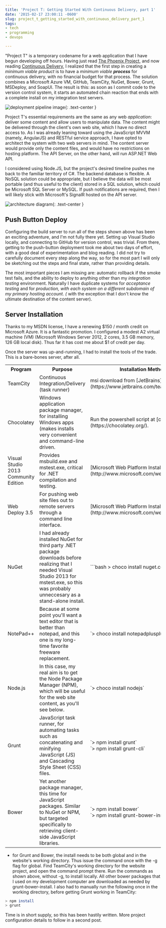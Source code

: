 ```yaml
---
title: 'Project T: Getting Started With Continuous Delivery, part 1'
date: '2015-02-17 23:00:11 -0600'
slug: project_t_getting_started_with_continuous_delivery_part_1
tags:
- tech
- programming
- devops

---
```


"Project T" is a temporary codename for a web application that I have begun
developing off hours. Having just read [The Phoenix
Project](http://itrevolution.com/books/phoenix-project-devops-book/), and now reading [Continuous Delivery](http://continuousdelivery.com/resources/), I
realized that the first step in creating a _minimum viable product_ is to have a
_minimum viable **process**_ for continuous delivery, with no financial budget
for that process. The solution combines a Microsoft Azure VM, GitHub, TeamCity,
NuGet, Bower, Grunt, MSDeploy, and SoapUI. The result is this: as soon as I
commit code to the version control system, it starts an automated chain reaction
that ends with a complete install on my integration test servers.

![deployment pipeline image](/img/deploymentPipeline.png){: .text-center }

<!-- truncate -->

Project T's essential requirements are the same as any web _application_:
deliver some content and allow users to manipulate data. The content might be
delivered through the client's own web site, which I have no direct access to.
As I was already leaning toward using the JavaScript MVVM (namely, AngularJS)
and RESTful service approach, I have opted to architect the system with two web
servers in mind. The content server would provide only the content files, and
would have no restrictions on hosting platform. The API Server, on the other
hand, will run ASP.NET Web API.

I considered using Node.JS, but the project's desired timeline pushes me back to
the familiar territory of C#. The backend database is flexible. A NoSQL solution
could be appropriate, but I believe the data will be most portable (and thus
useful to the client) stored in a SQL solution, which could be Microsoft SQL
Server or MySQL. If push notifications are required, then I will likely stick
with Microsoft's SignalR hosted on the API server.

![architecture diagram](/img/architecture.png){: .text-center }

## Push Button Deploy

Configuring the build server to run all of the steps shown above has been an
exciting adventure, and I'm not fully there yet. Setting up Visual Studio
locally, and connecting to GitHub for version control, was trivial. From there,
getting to the push-button deployment took me about two days of effort, with a
good deal of experimentation and blog reading. I did not try to carefully
document every step along the way, so for the most part I will only be sketching
out the steps and final state, rather than providing details.

The most important pieces I am missing are: automatic rollback if the smoke test
fails, and the ability to deploy to anything other than my _integration testing_
environment. Naturally I have duplicate systems for _acceptance testing_ and for
_production_*, with each system on a different subdomain of my primary hosting
account. (* with the exception that I don't know the ultimate destination of the
content server).

## Server Installation

Thanks to my MSDN license, I have a renewing $150 / month credit on Microsoft
Azure. It is a fantastic promotion. I configured a modest A2 virtual machine
(VM) (Microsoft Windows Server 2012, 2 cores, 3.5 GB memory, 126 GB local disk).
Thus far it has cost me about $1 of credit per day.

Once the server was up-and-running, I had to install the tools of the trade.
This is a bare-bones server, after all.

<div class="striped">
<table>
<tr>
<th width="15%">Program</th>
<th width="50%">Purpose</th>
<th width="35%">Installation Method</th>
</tr>
<tr>
<td>TeamCity</td>
<td>Continuous Integration/Delivery (task runner)</td>
<td>msi download from [JetBrains](https://www.jetbrains.com/teamcity/)</td>
</tr>
<tr>
<td>Chocolatey</td>
<td>Windows application package manager, for installing Windows apps (makes installs very convenient and command-line driven.</td>
<td>Run the powershell script at [chocolatey.org](https://chocolatey.org/).
</td>
</tr>
<tr>
<td>Visual Studio 2013 Community Edition</td>
<td>Provides msbuild.exe and mstest.exe, critical for .NET compilation and testing.</td>
<td>[Microsoft Web Platform Installer](http://www.microsoft.com/web/downloads/)</td>
</tr>
<tr>
<td>Web Deploy 3.5</td>
<td>For pushing web site files out to remote servers through a command line interface.</td>
<td>[Microsoft Web Platform Installer](http://www.microsoft.com/web/downloads/)</td>
</tr>
<tr>
<td>NuGet</td>
<td>I had already installed NuGet for third party .NET package downloads before realizing that I needed Visual Studio 2013 for mstest.exe, so this was probably unneccesary as a stand-alone install.</td>
<td>
```bash
> choco install nuget.commandline
```
</td>
</tr>
<tr>
<td>NotePad++</td>
<td>Because at some point you'll want a text editor that is better than notepad, and this one is my long-time favorite freeware replacement.</td>
<td>
`> choco install notepadplusplus`
</td>
</tr>
<tr>
<td>Node.js</td>
<td>In this case, my real aim is to get the Node Package Manager (NPM), which will be useful for the web site content, as you'll see below.</td>
<td>
`> choco install nodejs`
</td>
</tr>
<tr>
<td>Grunt</td>
<td>JavaScript task runner, for automating tasks such as concatenating and minifying JavaScript (JS) and Cascading Style Sheet (CSS) files.
</td>
<td>
`> npm install grunt`<br>
`> npm install grunt-cli`
</td>
</tr>
<tr>
<td>Bower</td>
<td>Yet another package manager, this time for JavaScript packages. Similar to NuGet or NPM, but targeted specifically to retrieving client-side JavaScript libraries.</td>
<td>
`> npm install bower`<br>
`> npm install grunt-bower-install`
</td>
</tr>
</table>
</div>

* for Grunt and Bower, the install needs to be both global and in the website's
  working directory. Thus issue the command once with the -g flag for global.
  Find TeamCity's working directory for the website project, and open the
  command prompt there. Run the commands as shown above, without -g, to install
  locally. All other bower packages that I used on my development computer are
  downloaded as needed by grunt-bower-install. I also had to manually run the
  following once in the working directory, before getting Grunt working in
  TeamCity:

```bash
> npm install
> grunt
```

Time is in short supply, so this has been hastily written. More project
configuration details to follow in a second post.
